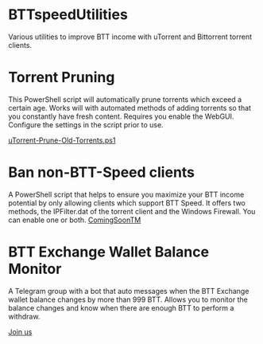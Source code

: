 # BTTspeedUtilities
Various utilities to improve BTT income with uTorrent and Bittorrent torrent clients.

# Torrent Pruning
This PowerShell script will automatically prune torrents which exceed a certain age. Works will with automated methods of adding torrents so that you constantly have fresh content. Requires you enable the WebGUI. Configure the settings in the script prior to use.

[uTorrent-Prune-Old-Torrents.ps1](https://github.com/ArchiRocksTech/BTTspeedUtilities/blob/main/uTorrent-Prune-Old-Torrents.ps1)

# Ban non-BTT-Speed clients
A PowerShell script that helps to ensure you maximize your BTT income potential by only allowing clients which support BTT Speed. It offers two methods, the IPFilter.dat of the torrent client and the Windows Firewall. You can enable one or both.
[ComingSoonTM](https://github.com/ArchiRocksTech/BTTspeedUtilities)

# BTT Exchange Wallet Balance Monitor
A Telegram group with a bot that auto messages when the BTT Exchange wallet balance changes by more than 999 BTT. Allows you to monitor the balance changes and know when there are enough BTT to perform a withdraw.

[Join us](https://t.me/bttexchangewalletbalance)